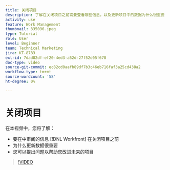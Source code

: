 ```yaml
---
title: 关闭项目
description: 了解在关闭项目之前需要查看哪些信息，以及更新项目中的数据为什么很重要 [!DNL  Workfront].
activity: use
feature: Work Management
thumbnail: 335096.jpeg
type: Tutorial
role: User
level: Beginner
team: Technical Marketing
jira: KT-8783
exl-id: 7dad82df-ef20-4ed3-a52d-27f52d05f678
doc-type: video
source-git-commit: ec82cd0aafb89df7b3c46eb716faf3a25cd438a2
workflow-type: tm+mt
source-wordcount: '58'
ht-degree: 0%

---
```


# 关闭项目

在本视频中，您将了解：

* 要在中审阅的信息 [!DNL Workfront] 在关闭项目之前
* 为什么更新数据很重要
* 您可以提出问题以帮助您改进未来的项目

>[!VIDEO](https://video.tv.adobe.com/v/335096/?quality=12&learn=on)

<!---
learn more urls:
Update task status
Issue statuses
--->
